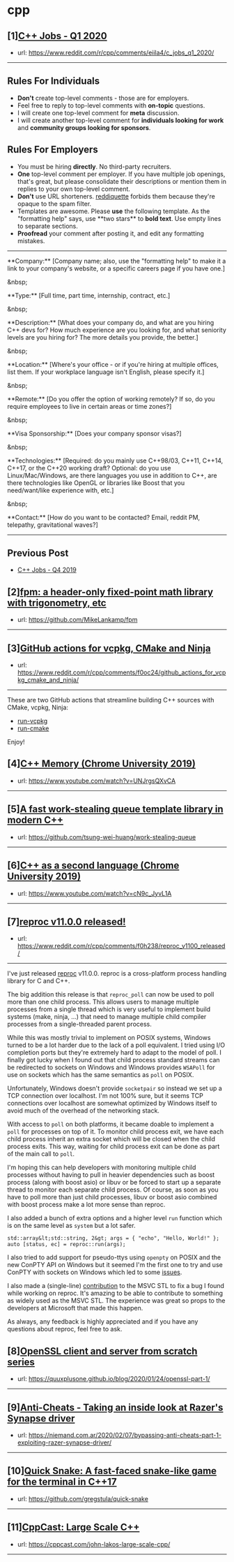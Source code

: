 # cpp
## [1][C++ Jobs - Q1 2020](https://www.reddit.com/r/cpp/comments/eiila4/c_jobs_q1_2020/)
- url: https://www.reddit.com/r/cpp/comments/eiila4/c_jobs_q1_2020/
---
Rules For Individuals
---------------------

* **Don't** create top-level comments - those are for employers.
* Feel free to reply to top-level comments with **on-topic** questions.
* I will create one top-level comment for **meta** discussion.
* I will create another top-level comment for **individuals looking for work** and **community groups looking for sponsors**.

Rules For Employers
---------------------

* You must be hiring **directly**. No third-party recruiters.
* **One** top-level comment per employer. If you have multiple job openings, that's great, but please consolidate their descriptions or mention them in replies to your own top-level comment.
* **Don't** use URL shorteners. [reddiquette](https://www.reddithelp.com/en/categories/reddit-101/reddit-basics/reddiquette) forbids them because they're opaque to the spam filter.
* Templates are awesome. Please **use** the following template. As the "formatting help" says, use \*\*two stars\*\* to **bold text**. Use empty lines to separate sections.
* **Proofread** your comment after posting it, and edit any formatting mistakes.

---

\*\*Company:\*\* [Company name; also, use the "formatting help" to make it a link to your company's website, or a specific careers page if you have one.]

&amp;nbsp;

\*\*Type:\*\* [Full time, part time, internship, contract, etc.]

&amp;nbsp;

\*\*Description:\*\* [What does your company do, and what are you hiring C++ devs for? How much experience are you looking for, and what seniority levels are you hiring for? The more details you provide, the better.]

&amp;nbsp;

\*\*Location:\*\* [Where's your office - or if you're hiring at multiple offices, list them. If your workplace language isn't English, please specify it.]

&amp;nbsp;

\*\*Remote:\*\* [Do you offer the option of working remotely? If so, do you require employees to live in certain areas or time zones?]

&amp;nbsp;

\*\*Visa Sponsorship:\*\* [Does your company sponsor visas?]

&amp;nbsp;

\*\*Technologies:\*\* [Required: do you mainly use C++98/03, C++11, C++14, C++17, or the C++20 working draft? Optional: do you use Linux/Mac/Windows, are there languages you use in addition to C++, are there technologies like OpenGL or libraries like Boost that you need/want/like experience with, etc.]

&amp;nbsp;

\*\*Contact:\*\* [How do you want to be contacted? Email, reddit PM, telepathy, gravitational waves?]

---

Previous Post
--------------

* [C++ Jobs - Q4 2019](https://www.reddit.com/r/cpp/comments/dbqgbw/c_jobs_q4_2019/)
## [2][fpm: a header-only fixed-point math library with trigonometry, etc](https://www.reddit.com/r/cpp/comments/f0ph40/fpm_a_headeronly_fixedpoint_math_library_with/)
- url: https://github.com/MikeLankamp/fpm
---

## [3][GitHub actions for vcpkg, CMake and Ninja](https://www.reddit.com/r/cpp/comments/f0oc24/github_actions_for_vcpkg_cmake_and_ninja/)
- url: https://www.reddit.com/r/cpp/comments/f0oc24/github_actions_for_vcpkg_cmake_and_ninja/
---
These are two GitHub actions that streamline building C++ sources with CMake, vcpkg, Ninja:

* [run-vcpkg](https://github.com/marketplace/actions/run-vcpkg)  
* [run-cmake](https://github.com/marketplace/actions/run-cmake)

Enjoy!
## [4][C++ Memory (Chrome University 2019)](https://www.reddit.com/r/cpp/comments/f0fx1x/c_memory_chrome_university_2019/)
- url: https://www.youtube.com/watch?v=UNJrgsQXvCA
---

## [5][A fast work-stealing queue template library in modern C++](https://www.reddit.com/r/cpp/comments/f0nu69/a_fast_workstealing_queue_template_library_in/)
- url: https://github.com/tsung-wei-huang/work-stealing-queue
---

## [6][C++ as a second language (Chrome University 2019)](https://www.reddit.com/r/cpp/comments/f0fxcq/c_as_a_second_language_chrome_university_2019/)
- url: https://www.youtube.com/watch?v=cN9c_JyvL1A
---

## [7][reproc v11.0.0 released!](https://www.reddit.com/r/cpp/comments/f0h238/reproc_v1100_released/)
- url: https://www.reddit.com/r/cpp/comments/f0h238/reproc_v1100_released/
---
I've just released [reproc](https://github.com/DaanDeMeyer/reproc) v11.0.0. reproc is a cross-platform process handling library for C and C++.

The big addition this release is that `reproc_poll` can now be used to poll more than one child process. This allows users to manage multiple processes from a single thread which is very useful to implement build systems (make, ninja, ...) that need to manage multiple child compiler processes from a single-threaded parent process.

While this was mostly trivial to implement on POSIX systems, Windows turned to be a lot harder due to the lack of a poll equivalent. I tried using I/O completion ports but they're extremely hard to adapt to the model of poll. I finally got lucky when I found out that child process standard streams can be redirected to sockets on Windows and Windows provides `WSAPoll` for use on sockets which has the same semantics as `poll` on POSIX. 

Unfortunately, Windows doesn't provide `socketpair` so instead we set up a TCP connection over localhost. I'm not 100% sure, but it seems TCP connections over localhost are somewhat optimized by Windows itself to avoid much of the overhead of the networking stack.

With access to `poll` on both platforms, it became doable to implement a `poll` for processes on top of it. To monitor child process exit, we have each child process inherit an extra socket which will be closed when the child process exits. This way, waiting for child process exit can be done as part of the main call to `poll`.

I'm hoping this can help developers with monitoring multiple child processes without having to pull in heavier dependencies such as boost process (along with boost asio) or libuv or be forced to start up a separate thread to monitor each separate child process. Of course, as soon as you have to poll more than just child processes, libuv or boost asio combined with boost process make a lot more sense than reproc.

I also added a bunch of extra options and a higher level `run` function which is on the same level as `system` but a lot safer.
    
    std::array&lt;std::string, 2&gt; args = { "echo", "Hello, World!" };
    auto [status, ec] = reproc::run(args);

I also tried to add support for pseudo-ttys using `openpty` on POSIX and the new ConPTY API on Windows but it seemed I'm the first one to try and use ConPTY with sockets on Windows which led to some [issues](https://github.com/microsoft/terminal/issues/4359).

I also made a (single-line) [contribution](https://github.com/microsoft/STL/pull/406) to the MSVC STL to fix a bug I found while working on reproc. It's amazing to be able to contribute to something as widely used as the MSVC STL. The experience was great so props to the developers at Microsoft that made this happen.

As always, any feedback is highly appreciated and if you have any questions about reproc, feel free to ask.
## [8][OpenSSL client and server from scratch series](https://www.reddit.com/r/cpp/comments/f099li/openssl_client_and_server_from_scratch_series/)
- url: https://quuxplusone.github.io/blog/2020/01/24/openssl-part-1/
---

## [9][Anti-Cheats - Taking an inside look at Razer's Synapse driver](https://www.reddit.com/r/cpp/comments/f0bmz0/anticheats_taking_an_inside_look_at_razers/)
- url: https://niemand.com.ar/2020/02/07/bypassing-anti-cheats-part-1-exploiting-razer-synapse-driver/
---

## [10][Quick Snake: A fast-faced snake-like game for the terminal in C++17](https://www.reddit.com/r/cpp/comments/f0f2fo/quick_snake_a_fastfaced_snakelike_game_for_the/)
- url: https://github.com/gregstula/quick-snake
---

## [11][CppCast: Large Scale C++](https://www.reddit.com/r/cpp/comments/f0489s/cppcast_large_scale_c/)
- url: https://cppcast.com/john-lakos-large-scale-cpp/
---

